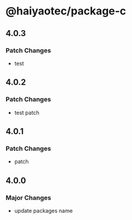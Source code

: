 # @haiyaotec/package-c

## 4.0.3

### Patch Changes

- test

## 4.0.2

### Patch Changes

- test patch

## 4.0.1

### Patch Changes

- patch

## 4.0.0

### Major Changes

- update packages name
